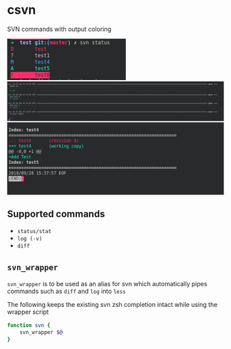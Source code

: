 # csvn

SVN commands with output coloring

![Status](status.png)
![Log](log.png)
![Diff](diff.png)

## Supported commands

* `status/stat`
* `log (-v)`
* `diff`

## `svn_wrapper`

`svn_wrapper` is to be used as an alias for svn which automatically pipes commands such as `diff` and `log` into `less`

The following keeps the existing svn zsh completion intact while using the wrapper script

```sh
function svn {
    svn_wrapper $@
}
```